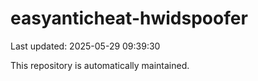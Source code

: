 # easyanticheat-hwidspoofer

Last updated: 2025-05-29 09:39:30

This repository is automatically maintained.
